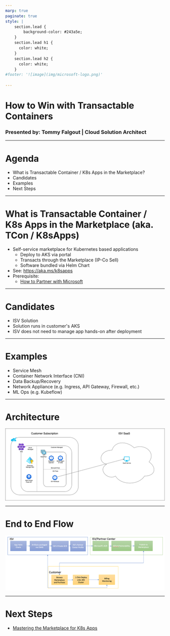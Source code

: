 ```yaml
---
marp: true
paginate: true
style: |
    section.lead {
        background-color: #243a5e;
    }
    section.lead h1 {
      color: white;
    }
    section.lead h2 {
      color: white;
    }
#footer: '![image](img/microsoft-logo.png)'

---
```

<!--
_class: lead invert
-->

# How to Win with Transactable Containers

### Presented by: Tommy Falgout | Cloud Solution Architect

---
# Agenda

- What is Transactable Container / K8s Apps in the Marketplace?
- Candidates
- Examples
- Next Steps

---

# What is Transactable Container / K8s Apps in the Marketplace (aka. TCon / K8sApps)

- Self-service marketplace for Kubernetes based applications
  - Deploy to AKS via portal
  - Transacts through the Marketplace (IP-Co Sell)
  - Software bundled via Helm Chart
- See: https://aka.ms/k8sapps
- Prerequisite: 
  - [How to Partner with Microsoft](https://lastcoolnameleft.github.io/how-to-partner-with-microsoft/)

---

# Candidates

- ISV Solution
- Solution runs in customer's AKS
- ISV does not need to manage app hands-on after deployment

---

# Examples

- Service Mesh
- Container Network Interface (CNI)
- Data Backup/Recovery
- Network Appliance (e.g. Ingress, API Gateway, Firewall, etc.)
- ML Ops (e.g. Kubeflow)

---

# Architecture

![img](img/customer-only-deployment.png)

---

# End to End Flow

![img](img/end-to-end-flow.png)

---

# Next Steps

- [Mastering the Marketplace for K8s Apps](https://microsoft.github.io/Mastering-the-Marketplace/container/)

